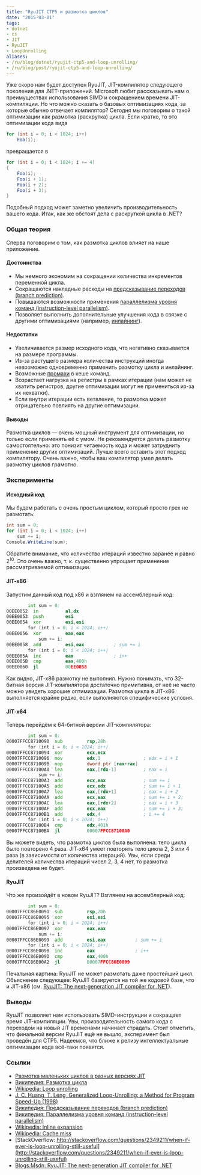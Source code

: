 ```yaml
---
title: "RyuJIT CTP5 и размотка циклов"
date: "2015-03-01"
tags:
- dotnet
- cs
- JIT
- RyuJIT
- LoopUnrolling
aliases:
- /ru/blog/dotnet/ryujit-ctp5-and-loop-unrolling/
- /ru/blog/post/ryujit-ctp5-and-loop-unrolling/
---
```


Уже скоро нам будет доступен RyuJIT, JIT-компилятор следующего поколения для .NET-приложений. Microsoft любит рассказывать нам о преимуществах использования SIMD и сокращением времени JIT-компиляции. Но что можно сказать о базовых оптимизациях кода, за которые обычно отвечает компилятор? Сегодня мы поговорим о такой оптимизации как размотка (раскрутка) цикла. Если кратко, то это оптимизации кода вида

```cs
for (int i = 0; i < 1024; i++)
    Foo(i);
```

превращается в

```cs
for (int i = 0; i < 1024; i += 4)
{
    Foo(i);
    Foo(i + 1);
    Foo(i + 2);
    Foo(i + 3);
}
```

Подобный подход может заметно увеличить производительность вашего кода. Итак, как же обстоят дела с раскруткой цикла в .NET?

<!--more-->

### Общая теория

Сперва поговорим о том, как размотка циклов влияет на наше приложение.

#### Достоинства

* Мы немного экономим на сокращении количества инкрементов переменной цикла.
* Сокращаются накладные расходы на [предсказывание переходов (branch prediction)](https://ru.wikipedia.org/wiki/%D0%9F%D1%80%D0%B5%D0%B4%D1%81%D0%BA%D0%B0%D0%B7%D0%B0%D1%82%D0%B5%D0%BB%D1%8C_%D0%BF%D0%B5%D1%80%D0%B5%D1%85%D0%BE%D0%B4%D0%BE%D0%B2).
* Повышаются возможности применения [параллелизма уровня команд (instruction-level parallelism)](https://ru.wikipedia.org/wiki/%D0%9F%D0%B0%D1%80%D0%B0%D0%BB%D0%BB%D0%B5%D0%BB%D0%B8%D0%B7%D0%BC_%D0%BD%D0%B0_%D1%83%D1%80%D0%BE%D0%B2%D0%BD%D0%B5_%D0%BA%D0%BE%D0%BC%D0%B0%D0%BD%D0%B4).
* Позволяет выполнить дополнительные улучшения кода в связке с другими оптимизациями (например, [инлайнинг](http://en.wikipedia.org/wiki/Inline_expansion)).

#### Недостатки

* Увеличивается размер исходного кода, что негативно сказывается на размере программы.
* Из-за растущего размера количества инструкций иногда невозможно одновременно применить размотку цикла и инлайнинг.
* Возможные [промахи](http://en.wikipedia.org/wiki/CPU_cache#Cache_miss) в кеше команд.
* Возрастает нагрузка на регистры в рамках итерации (нам может не хватить регистров, другие оптимизации могут не примениться из-за их нехватки).
* Если внутри итерации есть ветвление, то размотка может отрицательно повлиять на другие оптимизации.

#### Выводы

Размотка циклов — очень мощный инструмент для оптимизации, но только если применять её с умом. Не рекомендуется делать размотку самостоятельно: это понизит читаемость кода и может затруднить применение других оптимизаций. Лучше всего оставить этот подход компилятору. Очень важно, чтобы ваш компилятор умел делать размотку циклов грамотно.

### Эксперименты

#### Исходный код

Мы будем работать с очень простым циклом, который просто грех не размотать:

```cs
int sum = 0;
for (int i = 0; i < 1024; i++)
    sum += i;
Console.WriteLine(sum);
```

Обратите внимание, что количество итераций известно заранее и равно 2<sup>10</sup>. Это очень важно, т. к. существенно упрощает применение рассматриваемой оптимизации.

#### JIT-x86

Запустим данный код под x86 и взглянем на ассемблерный код:

```asm
        int sum = 0;                    
00EE0052  in          al,dx             
00EE0053  push        esi               
00EE0054  xor         esi,esi           
        for (int i = 0; i < 1024; i++)  
00EE0056  xor         eax,eax           
            sum += i;                   
00EE0058  add         esi,eax           ; sum += i
        for (int i = 0; i < 1024; i++)  
00EE005A  inc         eax               ; i++
00EE005B  cmp         eax,400h          
00EE0060  jl          00EE0058          
```

Как видно, JIT-x86 размотку не выполнил. Нужно понимать, что 32-битная версия JIT-компилятора достаточно примитивна, от неё не часто можно увидеть хорошие оптимизации. Размотка цикла в JIT-x86 выполняется крайне редко, если выполняются специфические условия.

#### JIT-x64

Теперь перейдём к 64-битной версии JIT-компилятора:

```asm
        int sum = 0;                               
00007FFCC8710090  sub         rsp,28h              
        for (int i = 0; i < 1024; i++)             
00007FFCC8710094  xor         ecx,ecx              
00007FFCC8710096  mov         edx,1                ; edx = i + 1
00007FFCC871009B  nop         dword ptr [rax+rax]  
00007FFCC87100A0  lea         eax,[rdx-1]          ; eax = i
            sum += i;                              
00007FFCC87100A3  add         ecx,eax              ; sum += i
00007FFCC87100A5  add         ecx,edx              ; sum += i + 1
00007FFCC87100A7  lea         eax,[rdx+1]          ; eax = i + 2
00007FFCC87100AA  add         ecx,eax              ; sum += i + 2;
00007FFCC87100AC  lea         eax,[rdx+2]          ; eax = i + 3
00007FFCC87100AF  add         ecx,eax              ; sum += i + 3;
00007FFCC87100B1  add         edx,4                ; i += 4
        for (int i = 0; i < 1024; i++)             
00007FFCC87100B4  cmp         edx,401h             
00007FFCC87100BA  jl          00007FFCC87100A0     
```

Вы можете видеть, что размотка циклов была выполнена: тело цикла было повторено 4 раза. JIT-x64 умеет повторять тело цикла 2, 3 или 4 раза (в зависимости от количества итераций). Увы, если среди делителей количества итераций чисел 2, 3, 4 нет, то размотка произведена не будет.

#### RyuJIT

Что же произойдёт в новом RyuJIT? Взглянем на ассемблерный код:

```asm
        int sum = 0;                            
00007FFCC86E0091  sub         rsp,20h           
00007FFCC86E0095  xor         esi,esi           
        for (int i = 0; i < 1024; i++)          
00007FFCC86E0097  xor         eax,eax           
            sum += i;                           
00007FFCC86E0099  add         esi,eax           ; sum += i
        for (int i = 0; i < 1024; i++)          
00007FFCC86E009B  inc         eax               ; i++
00007FFCC86E009D  cmp         eax,400h          
00007FFCC86E00A2  jl          00007FFCC86E0099  
```

Печальная картина: RyuJIT не может размотать даже простейший цикл. Объяснение следующее: RyuJIT базируется на той же кодовой базе, что и JIT-x86 (см. [RyuJIT: The next-generation JIT compiler for .NET](http://blogs.msdn.com/b/dotnet/archive/2013/09/30/ryujit-the-next-generation-jit-compiler.aspx)).

### Выводы

RyuJIT позволяет нам использовать SIMD-инструкции и сокращает время JIT-компиляции. Увы, производительность самого кода с переходом на новый JIT временами начинает страдать. Стоит отметить, что финальной версии RyuJIT ещё не вышло, эксперимент был проведён для CTP5. Надеемся, что ближе к релизу интеллектуальные оптимизации кода всё-таки появятся.

### Ссылки

* [Размотка маленьких циклов в разных версиях JIT](http://aakinshin.net/ru/blog/dotnet/unrolling-of-small-loops-in-different-jit-versions/)
* [Википедия: Размотка цикла](https://ru.wikipedia.org/wiki/%D0%A0%D0%B0%D0%B7%D0%BC%D0%BE%D1%82%D0%BA%D0%B0_%D1%86%D0%B8%D0%BA%D0%BB%D0%B0)
* [Wikipedia: Loop unrolling](http://en.wikipedia.org/wiki/Loop_unrolling)
* [J. C. Huang, T. Leng, Generalized Loop-Unrolling: a Method for Program Speed-Up (1998)](https://www.researchgate.net/publication/2449271_Generalized_Loop-Unrolling_a_Method_for_Program_Speed-Up)
* [Википедия: Предсказывание переходов (branch prediction)](https://ru.wikipedia.org/wiki/%D0%9F%D1%80%D0%B5%D0%B4%D1%81%D0%BA%D0%B0%D0%B7%D0%B0%D1%82%D0%B5%D0%BB%D1%8C_%D0%BF%D0%B5%D1%80%D0%B5%D1%85%D0%BE%D0%B4%D0%BE%D0%B2)
* [Википедия: Параллелизма уровня команд (instruction-level parallelism)](https://ru.wikipedia.org/wiki/%D0%9F%D0%B0%D1%80%D0%B0%D0%BB%D0%BB%D0%B5%D0%BB%D0%B8%D0%B7%D0%BC_%D0%BD%D0%B0_%D1%83%D1%80%D0%BE%D0%B2%D0%BD%D0%B5_%D0%BA%D0%BE%D0%BC%D0%B0%D0%BD%D0%B4)
* [Wikipedia: Inline expansion](http://en.wikipedia.org/wiki/Inline_expansion)
* [Wikipedia: Cache miss](http://en.wikipedia.org/wiki/CPU_cache#Cache_miss)
* [StackOverflow: http://stackoverflow.com/questions/2349211/when-if-ever-is-loop-unrolling-still-useful](http://stackoverflow.com/questions/2349211/when-if-ever-is-loop-unrolling-still-useful)
* [Blogs.Msdn: RyuJIT: The next-generation JIT compiler for .NET](http://blogs.msdn.com/b/dotnet/archive/2013/09/30/ryujit-the-next-generation-jit-compiler.aspx)